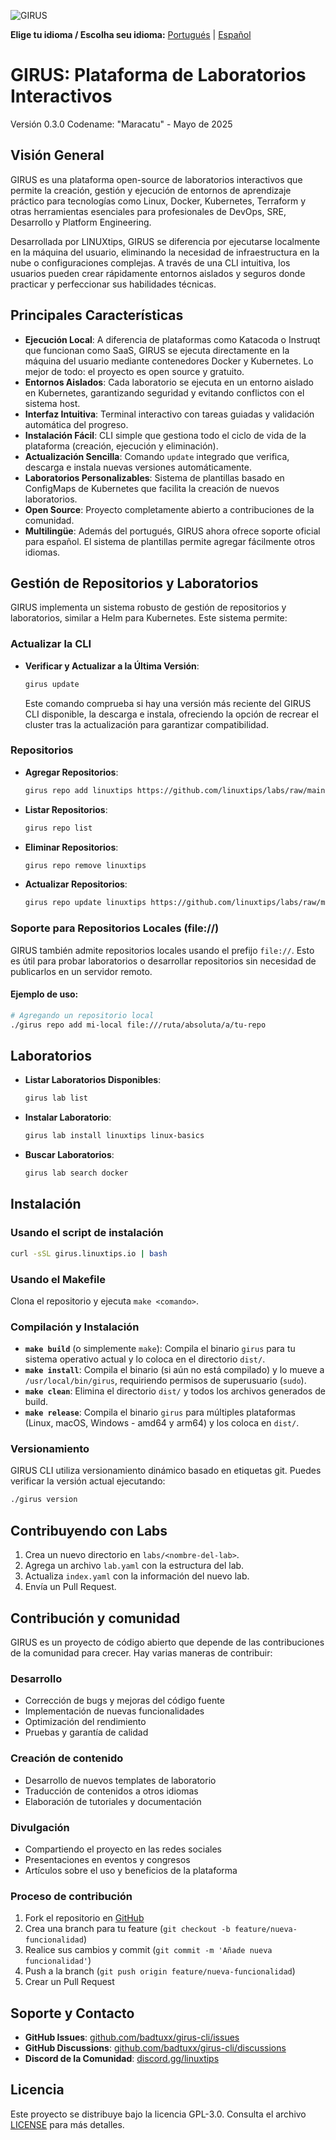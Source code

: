![GIRUS](girus-logo.png)

**Elige tu idioma / Escolha seu idioma:** [Portugués](README.md) | [Español](README.es.md)

# GIRUS: Plataforma de Laboratorios Interactivos

Versión 0.3.0 Codename: "Maracatu" - Mayo de 2025

## Visión General

GIRUS es una plataforma open-source de laboratorios interactivos que permite la creación, gestión y ejecución de entornos de aprendizaje práctico para tecnologías como Linux, Docker, Kubernetes, Terraform y otras herramientas esenciales para profesionales de DevOps, SRE, Desarrollo y Platform Engineering.

Desarrollada por LINUXtips, GIRUS se diferencia por ejecutarse localmente en la máquina del usuario, eliminando la necesidad de infraestructura en la nube o configuraciones complejas. A través de una CLI intuitiva, los usuarios pueden crear rápidamente entornos aislados y seguros donde practicar y perfeccionar sus habilidades técnicas.

## Principales Características

- **Ejecución Local**: A diferencia de plataformas como Katacoda o Instruqt que funcionan como SaaS, GIRUS se ejecuta directamente en la máquina del usuario mediante contenedores Docker y Kubernetes. Lo mejor de todo: el proyecto es open source y gratuito.
- **Entornos Aislados**: Cada laboratorio se ejecuta en un entorno aislado en Kubernetes, garantizando seguridad y evitando conflictos con el sistema host.
- **Interfaz Intuitiva**: Terminal interactivo con tareas guiadas y validación automática del progreso.
- **Instalación Fácil**: CLI simple que gestiona todo el ciclo de vida de la plataforma (creación, ejecución y eliminación).
- **Actualización Sencilla**: Comando `update` integrado que verifica, descarga e instala nuevas versiones automáticamente.
- **Laboratorios Personalizables**: Sistema de plantillas basado en ConfigMaps de Kubernetes que facilita la creación de nuevos laboratorios.
- **Open Source**: Proyecto completamente abierto a contribuciones de la comunidad.
- **Multilingüe**: Además del portugués, GIRUS ahora ofrece soporte oficial para español. El sistema de plantillas permite agregar fácilmente otros idiomas.

## Gestión de Repositorios y Laboratorios

GIRUS implementa un sistema robusto de gestión de repositorios y laboratorios, similar a Helm para Kubernetes. Este sistema permite:

### Actualizar la CLI

- **Verificar y Actualizar a la Última Versión**:
  ```bash
  girus update
  ```
  Este comando comprueba si hay una versión más reciente del GIRUS CLI disponible, la descarga e instala, ofreciendo la opción de recrear el cluster tras la actualización para garantizar compatibilidad.

### Repositorios

- **Agregar Repositorios**:
  ```bash
  girus repo add linuxtips https://github.com/linuxtips/labs/raw/main
  ```
- **Listar Repositorios**:
  ```bash
  girus repo list
  ```
- **Eliminar Repositorios**:
  ```bash
  girus repo remove linuxtips
  ```
- **Actualizar Repositorios**:
  ```bash
  girus repo update linuxtips https://github.com/linuxtips/labs/raw/main
  ```

### Soporte para Repositorios Locales (file://)

GIRUS también admite repositorios locales usando el prefijo `file://`. Esto es útil para probar laboratorios o desarrollar repositorios sin necesidad de publicarlos en un servidor remoto.

#### Ejemplo de uso:

```bash
# Agregando un repositorio local
./girus repo add mi-local file:///ruta/absoluta/a/tu-repo
```

## Laboratorios

- **Listar Laboratorios Disponibles**:
  ```bash
  girus lab list
  ```
- **Instalar Laboratorio**:
  ```bash
  girus lab install linuxtips linux-basics
  ```
- **Buscar Laboratorios**:
  ```bash
  girus lab search docker
  ```

## Instalación

### Usando el script de instalación

```bash
curl -sSL girus.linuxtips.io | bash
```

### Usando el Makefile

Clona el repositorio y ejecuta `make <comando>`.

### Compilación y Instalación

* **`make build`** (o simplemente `make`): Compila el binario `girus` para tu sistema operativo actual y lo coloca en el directorio `dist/`.
* **`make install`**: Compila el binario (si aún no está compilado) y lo mueve a `/usr/local/bin/girus`, requiriendo permisos de superusuario (`sudo`).
* **`make clean`**: Elimina el directorio `dist/` y todos los archivos generados de build.
* **`make release`**: Compila el binario `girus` para múltiples plataformas (Linux, macOS, Windows - amd64 y arm64) y los coloca en `dist/`.

### Versionamiento

GIRUS CLI utiliza versionamiento dinámico basado en etiquetas git. Puedes verificar la versión actual ejecutando:

```bash
./girus version
```

## Contribuyendo con Labs

1. Crea un nuevo directorio en `labs/<nombre-del-lab>`.
2. Agrega un archivo `lab.yaml` con la estructura del lab.
3. Actualiza `index.yaml` con la información del nuevo lab.
4. Envía un Pull Request.

## Contribución y comunidad

GIRUS es un proyecto de código abierto que depende de las contribuciones de la comunidad para crecer. Hay varias maneras de contribuir:

### Desarrollo
- Corrección de bugs y mejoras del código fuente
- Implementación de nuevas funcionalidades
- Optimización del rendimiento
- Pruebas y garantía de calidad

### Creación de contenido
- Desarrollo de nuevos templates de laboratorio
- Traducción de contenidos a otros idiomas
- Elaboración de tutoriales y documentación

### Divulgación
- Compartiendo el proyecto en las redes sociales
- Presentaciones en eventos y congresos
- Artículos sobre el uso y beneficios de la plataforma

### Proceso de contribución
1. Fork el repositorio en [GitHub](https://github.com/badtuxx/girus)
2. Crea una branch para tu feature (`git checkout -b feature/nueva-funcionalidad`)
3. Realice sus cambios y commit (`git commit -m 'Añade nueva funcionalidad'`)
4. Push a la branch (`git push origin feature/nueva-funcionalidad`)
5. Crear un Pull Request

## Soporte y Contacto

* **GitHub Issues**: [github.com/badtuxx/girus-cli/issues](https://github.com/badtuxx/girus-cli/issues)
* **GitHub Discussions**: [github.com/badtuxx/girus-cli/discussions](https://github.com/badtuxx/girus-cli/discussions)
* **Discord de la Comunidad**: [discord.gg/linuxtips](https://discord.gg/linuxtips)

## Licencia

Este proyecto se distribuye bajo la licencia GPL-3.0. Consulta el archivo [LICENSE](LICENSE) para más detalles.
